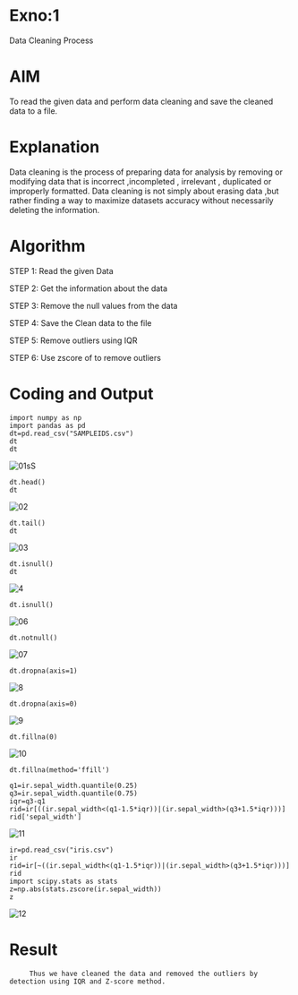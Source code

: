 # Exno:1
Data Cleaning Process

# AIM
To read the given data and perform data cleaning and save the cleaned data to a file.

# Explanation
Data cleaning is the process of preparing data for analysis by removing or modifying data that is incorrect ,incompleted , irrelevant , duplicated or improperly formatted. Data cleaning is not simply about erasing data ,but rather finding a way to maximize datasets accuracy without necessarily deleting the information.

# Algorithm
STEP 1: Read the given Data

STEP 2: Get the information about the data

STEP 3: Remove the null values from the data

STEP 4: Save the Clean data to the file

STEP 5: Remove outliers using IQR

STEP 6: Use zscore of to remove outliers

# Coding and Output
```
import numpy as np
import pandas as pd
dt=pd.read_csv("SAMPLEIDS.csv")
dt
dt
```
![01sS](https://github.com/user-attachments/assets/b9e00162-0893-4e0a-869a-72ff7068e5df)
```
dt.head()
dt
```
![02](https://github.com/user-attachments/assets/7adb359e-7246-431a-9fbf-e5978b8416ab)
```
dt.tail()
dt
```

![03](https://github.com/user-attachments/assets/8bd2f870-2ac0-4f32-ba9a-ac341abd13eb)
```
dt.isnull()
dt
```
![4](https://github.com/user-attachments/assets/b95b5a4a-b46b-4281-9fd6-59f3b3eaade5)
```
dt.isnull()
```
![06](https://github.com/user-attachments/assets/b08e3114-d3b2-44a0-9723-6d388c4e28f3)
```
dt.notnull()
```
![07](https://github.com/user-attachments/assets/7c797369-b3a8-4ee3-883d-d5d55d11a71e)
```
dt.dropna(axis=1)
```
![8](https://github.com/user-attachments/assets/266fa95e-8262-450f-8c0b-a16eca0ae8a7)
```
dt.dropna(axis=0)
```
![9](https://github.com/user-attachments/assets/c3968179-9aac-410a-af15-18d687c80750)
```
dt.fillna(0)
```
![10](https://github.com/user-attachments/assets/cd973d59-5bdd-4a2e-b14a-648be3840e28)
```
dt.fillna(method='ffill')

q1=ir.sepal_width.quantile(0.25)
q3=ir.sepal_width.quantile(0.75)
iqr=q3-q1
rid=ir[((ir.sepal_width<(q1-1.5*iqr))|(ir.sepal_width>(q3+1.5*iqr)))]
rid['sepal_width']
```
![11](https://github.com/user-attachments/assets/ed5e36b7-5a4b-4cc6-a4a1-ee6cafe87ce2)
```
ir=pd.read_csv("iris.csv")
ir
rid=ir[~((ir.sepal_width<(q1-1.5*iqr))|(ir.sepal_width>(q3+1.5*iqr)))]
rid
import scipy.stats as stats
z=np.abs(stats.zscore(ir.sepal_width))
z
```
![12](https://github.com/user-attachments/assets/d912576a-535f-4c84-94ee-69a75617d2b3)





# Result
         Thus we have cleaned the data and removed the outliers by detection using IQR and Z-score method.
